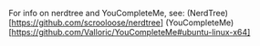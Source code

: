 For info on nerdtree and YouCompleteMe, see:
(NerdTree)[https://github.com/scrooloose/nerdtree]
(YouCompleteMe)[https://github.com/Valloric/YouCompleteMe#ubuntu-linux-x64]
